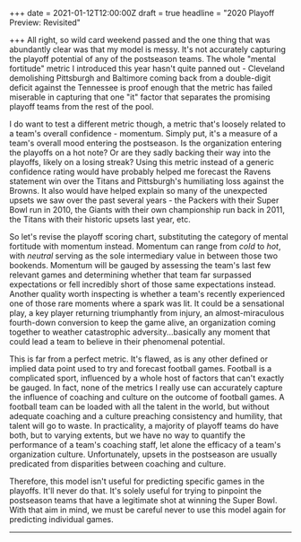 +++
date = 2021-01-12T12:00:00Z
draft = true
headline = "2020 Playoff Preview: Revisited"

+++
All right, so wild card weekend passed and the one thing that was abundantly clear was that my model is messy. It's not accurately capturing the playoff potential of any of the postseason teams. The whole "mental fortitude" metric I introduced this year hasn't quite panned out - Cleveland demolishing Pittsburgh and Baltimore coming back from a double-digit deficit against the Tennessee is proof enough that the metric has failed miserable in capturing that one "it" factor that separates the promising playoff teams from the rest of the pool.

I do want to test a different metric though, a metric that's loosely related to a team's overall confidence - momentum. Simply put, it's a measure of a team's overall mood entering the postseason. Is the organization entering the playoffs on a hot note? Or are they sadly backing their way into the playoffs, likely on a losing streak? Using this metric instead of a generic confidence rating would have probably helped me forecast the Ravens statement win over the Titans and Pittsburgh's humiliating loss against the Browns. It also would have helped explain so many of the unexpected upsets we saw over the past several years - the Packers with their Super Bowl run in 2010, the Giants with their own championship run back in 2011, the Titans with their historic upsets last year, etc.

So let's revise the playoff scoring chart, substituting the category of mental fortitude with momentum instead. Momentum can range from _cold_ to _hot_, with _neutral_ serving as the sole intermediary value in between those two bookends. Momentum will be gauged by assessing the team's last few relevant games and determining whether that team far surpassed expectations or fell incredibly short of those same expectations instead. Another quality worth inspecting is whether a team's recently experienced one of those rare moments where a spark was lit. It could be a sensational play, a key player returning triumphantly from injury, an almost-miraculous fourth-down conversion to keep the game alive, an organization coming together to weather catastrophic adversity...basically any moment that could lead a team to believe in their phenomenal potential.

This is far from a perfect metric. It's flawed, as is any other defined or implied data point used to try and forecast football games. Football is a complicated sport, influenced by a whole host of factors that can't exactly be gauged. In fact, none of the metrics I really use can accurately capture the influence of coaching and culture on the outcome of football games. A football team can be loaded with all the talent in the world, but without adequate coaching and a culture preaching consistency and humility, that talent will go to waste. In practicality, a majority of playoff teams do have both, but to varying extents, but we have no way to quantify the performance of a team's coaching staff, let alone the efficacy of a team's organization culture. Unfortunately, upsets in the postseason are usually predicated from disparities between coaching and culture. 

Therefore, this model isn't useful for predicting specific games in the playoffs. It'll never do that. It's solely useful for trying to pinpoint the postseason teams that have a legitimate shot at winning the Super Bowl. With that aim in mind, we must be careful never to use this model again for predicting individual games.

***